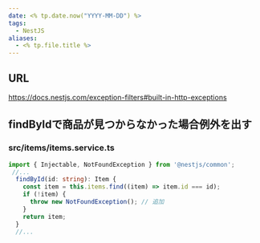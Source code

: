 ```yaml
---
date: <% tp.date.now("YYYY-MM-DD") %>
tags:
  - NestJS
aliases:
  - <% tp.file.title %>
---
```

## URL

https://docs.nestjs.com/exception-filters#built-in-http-exceptions

## findByIdで商品が見つからなかった場合例外を出す

### src/items/items.service.ts

```ts
import { Injectable, NotFoundException } from '@nestjs/common';
 //...
  findById(id: string): Item {
    const item = this.items.find((item) => item.id === id);
    if (!item) {
      throw new NotFoundException(); // 追加
    }
    return item;
  }
  //...
```